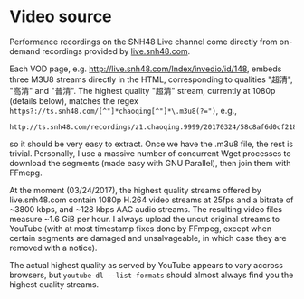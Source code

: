 # Video source

Performance recordings on the SNH48 Live channel come directly from on-demand recordings provided by [live.snh48.com](http://live.snh48.com/).

Each VOD page, e.g. <http://live.snh48.com/Index/invedio/id/148>, embeds three M3U8 streams directly in the HTML, corresponding to qualities "超清", "高清" and "普清". The highest quality "超清" stream, currently at 1080p (details below), matches the regex `https?://ts.snh48.com/[^"]*chaoqing[^"]*\.m3u8(?=")`, e.g.,

    http://ts.snh48.com/recordings/z1.chaoqing.9999/20170324/58c8af6d0cf2189f10317548.m3u8

so it should be very easy to extract. Once we have the .m3u8 file, the rest is trivial. Personally, I use a massive number of concurrent Wget processes to download the segments (made easy with GNU Parallel), then join them with FFmepg.

At the moment (03/24/2017), the highest quality streams offered by live.snh48.com contain 1080p H.264 video streams at 25fps and a bitrate of ~3800 kbps, and ~128 kbps AAC audio streams. The resulting video files measure ~1.6 GiB per hour. I always upload the uncut original streams to YouTube (with at most timestamp fixes done by FFmpeg, except when certain segments are damaged and unsalvageable, in which case they are removed with a notice).

The actual highest quality as served by YouTube appears to vary accross browsers, but `youtube-dl --list-formats` should almost always find you the highest quality streams.
